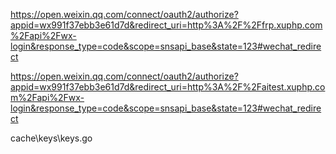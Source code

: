 https://open.weixin.qq.com/connect/oauth2/authorize?appid=wx991f37ebb3e61d7d&redirect_uri=http%3A%2F%2Ffrp.xuphp.com%2Fapi%2Fwx-login&response_type=code&scope=snsapi_base&state=123#wechat_redirect


https://open.weixin.qq.com/connect/oauth2/authorize?appid=wx991f37ebb3e61d7d&redirect_uri=http%3A%2F%2Faitest.xuphp.com%2Fapi%2Fwx-login&response_type=code&scope=snsapi_base&state=123#wechat_redirect


cache\keys\keys.go
